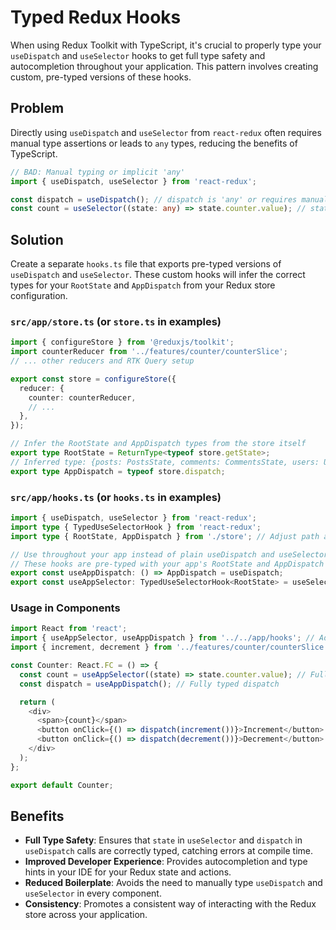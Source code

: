 # Typed Redux Hooks

When using Redux Toolkit with TypeScript, it's crucial to properly type your `useDispatch` and `useSelector` hooks to get full type safety and autocompletion throughout your application. This pattern involves creating custom, pre-typed versions of these hooks.

## Problem

Directly using `useDispatch` and `useSelector` from `react-redux` often requires manual type assertions or leads to `any` types, reducing the benefits of TypeScript.

```typescript
// BAD: Manual typing or implicit 'any'
import { useDispatch, useSelector } from 'react-redux';

const dispatch = useDispatch(); // dispatch is 'any' or requires manual assertion
const count = useSelector((state: any) => state.counter.value); // state is 'any'
```

## Solution

Create a separate `hooks.ts` file that exports pre-typed versions of `useDispatch` and `useSelector`. These custom hooks will infer the correct types for your `RootState` and `AppDispatch` from your Redux store configuration.

### `src/app/store.ts` (or `store.ts` in examples)

```typescript
import { configureStore } from '@reduxjs/toolkit';
import counterReducer from '../features/counter/counterSlice';
// ... other reducers and RTK Query setup

export const store = configureStore({
  reducer: {
    counter: counterReducer,
    // ...
  },
});

// Infer the RootState and AppDispatch types from the store itself
export type RootState = ReturnType<typeof store.getState>;
// Inferred type: {posts: PostsState, comments: CommentsState, users: UsersState}
export type AppDispatch = typeof store.dispatch;
```

### `src/app/hooks.ts` (or `hooks.ts` in examples)

```typescript
import { useDispatch, useSelector } from 'react-redux';
import type { TypedUseSelectorHook } from 'react-redux';
import type { RootState, AppDispatch } from './store'; // Adjust path as needed

// Use throughout your app instead of plain useDispatch and useSelector
// These hooks are pre-typed with your app's RootState and AppDispatch
export const useAppDispatch: () => AppDispatch = useDispatch;
export const useAppSelector: TypedUseSelectorHook<RootState> = useSelector;
```

### Usage in Components

```typescript
import React from 'react';
import { useAppSelector, useAppDispatch } from '../../app/hooks'; // Adjust path
import { increment, decrement } from '../features/counter/counterSlice';

const Counter: React.FC = () => {
  const count = useAppSelector((state) => state.counter.value); // Fully typed state
  const dispatch = useAppDispatch(); // Fully typed dispatch

  return (
    <div>
      <span>{count}</span>
      <button onClick={() => dispatch(increment())}>Increment</button>
      <button onClick={() => dispatch(decrement())}>Decrement</button>
    </div>
  );
};

export default Counter;
```

## Benefits

*   **Full Type Safety**: Ensures that `state` in `useSelector` and `dispatch` in `useDispatch` calls are correctly typed, catching errors at compile time.
*   **Improved Developer Experience**: Provides autocompletion and type hints in your IDE for your Redux state and actions.
*   **Reduced Boilerplate**: Avoids the need to manually type `useDispatch` and `useSelector` in every component.
*   **Consistency**: Promotes a consistent way of interacting with the Redux store across your application.
